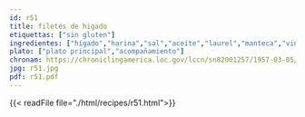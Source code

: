 ```yaml
---
id: r51
title: filetes de higado
etiquettas: ["sin gluten"]
ingredientes: ["hígado","harina","sal","aceite","laurel","manteca","vino","espinaca","papa"]
plato: ["plato principal","acompañamiento"]
chronam: https://chroniclingamerica.loc.gov/lccn/sn82001257/1957-03-05/ed-1/seq-5/
jpg: r51.jpg
pdf: r51.pdf
---
```


{{< readFile file="./html/recipes/r51.html">}}